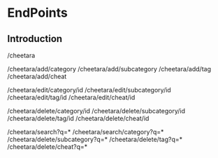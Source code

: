 EndPoints
=======================

Introduction
------------

/cheetara

/cheetara/add/category
/cheetara/add/subcategory
/cheetara/add/tag
/cheetara/add/cheat

/cheetara/edit/category/id
/cheetara/edit/subcategory/id
/cheetara/edit/tag/id
/cheetara/edit/cheat/id

/cheetara/delete/category/id
/cheetara/delete/subcategory/id
/cheetara/delete/tag/id
/cheetara/delete/cheat/id


/cheetara/search?q=*
/cheetara/search/category?q=*
/cheetara/delete/subcategory?q=*
/cheetara/delete/tag?q=*
/cheetara/delete/cheat?q=*
